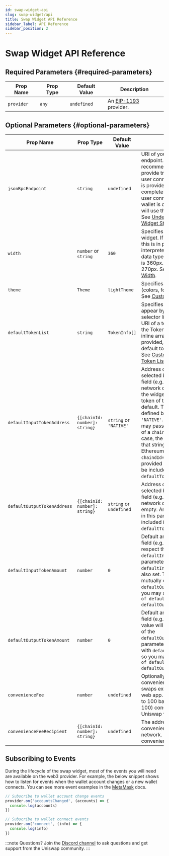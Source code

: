 ```yaml
---
id: swap-widget-api
slug: swap-widget/api
title: Swap Widget API Reference
sidebar_label: API Reference
sidebar_position: 2
---
```


# Swap Widget API Reference

## Required Parameters {#required-parameters}

| Prop Name | Prop Type | Default Value | Description |
| --- | --- | --- | --- |
| `provider` | `any` | `undefined` | An [EIP-1193](https://eips.ethereum.org/EIPS/eip-1193) provider. |

## Optional Parameters {#optional-parameters}

| Prop Name | Prop Type | Default Value | Description |
| --- | --- | --- | --- |
| `jsonRpcEndpoint` | `string` | `undefined` | URI of your JSON-RPC endpoint. Strongly recommended in order to provide trade quotes prior to the user connecting a wallet. If none is provided, the widget will be completely disabled until the user connects a wallet. Once a wallet is connected, the widget will use the wallet’s JSON RPC. See [Understanding the Swap Widget States](../swap-widget#understanding-widget-states). |
| `width` | `number` or `string` | `360` | Specifies the width of the widget. If specified as a number, this is in pixels; otherwise, it is interpreted as a CSS `<length>` data type. Recommended width is 360px. Minimum width is 270px. See [Customizing the Width](../swap-widget#customizing-width). |
| `theme` | `Theme` | `lightTheme` | Specifies a custom theme (colors, font, and border radii). See [Customizing the Theme](../swap-widget#customizing-theme). |
| `defaultTokenList` | `string` | `TokenInfo[]` | Specifies the set of tokens that appear by default in the token selector list. Accepts either a URI of a token list as defined by the Token Lists standard, or an inline array of tokens. If none is provided, the Uniswap Labs default token list will be used. See [Customizing the Default Token List](../swap-widget#customizing-default-token-list). |
| `defaultInputTokenAddress` | `{[chainId: number]: string}` | `string` or `'NATIVE'` | Address of the token to be selected by default in the input field (e.g. USDC) for each network chain ID. If left empty the widget will use the native token of the connected chain as default. This can be explicitly defined by the special string `'NATIVE'`. For convenience you may pass a single string instead of a `chainId` mapping. In this case, the widget will assume that string corresponds to an L1 Ethereum address with `chaindId=1`. Any addresses provided in this parameter must be included in the `defaultTokenList`. |
| `defaultOutputTokenAddress` | `{[chainId: number]: string}` | `string` or `undefined` | Address of the token to be selected by default in the input field (e.g. USDC) for each network chain ID. None if left empty. Any addresses provided in this parameter must be included in the `defaultTokenList`. |
| `defaultInputTokenAmount` | `number` | `0` | Default amount for the input field (e.g. 1 ETH). This value will respect the decimals of the `defaultInputTokenAddress`. This parameter is valid only if `defaultInputTokenAddress` is also set. This parameter is mutually exclusive with `defaultOutputTokenAmount`, so you may set only one `of defaultInputTokenAmount and` `defaultOutputTokenAmount`.  |
| `defaultOutputTokenAmount` | `number` | `0` | Default amount for the input field (e.g. 100 USDC). This value will respect the decimals of the `defaultOutputTokenAddress`. This parameter is mutually exclusive with `defaultInputTokenAmount`, so you may set only one `of defaultInputTokenAmount and` `defaultOutputTokenAmount`. |
| `convenienceFee` | `number` | `undefined` | Optionally, you may charge a convenience fee on top of swaps executed through your web app. The allowed range is 1 to 100 basis points (inclusive of 100) consistent with the Uniswap v3 Periphery contract. |
| `convenienceFeeRecipient` | `{[chainId: number]: string}` | `undefined` | The address to receive the convenience fee on each network. Required if convenienceFee is provided. |

## Subscribing to Events

During the lifecycle of the swap widget, most of the events you will need are available on the web3 provider. For example, the below snippet shows how to listen for events when the wallet account changes or a new wallet connects. You can see more event examples in the [MetaMask](https://docs.metamask.io/guide/ethereum-provider.html) docs.

```jsx
// Subscribe to wallet account change events
provider.on('accountsChanged', (accounts) => {
  console.log(accounts)
})

// Subscribe to wallet connect events
provider.on('connect', (info) => {
  console.log(info)
})
```

:::note Questions?
Join the [Discord channel](https://discord.com/channels/597638925346930701/941447445844463676) to ask questions and get support from the Uniswap community.
:::
